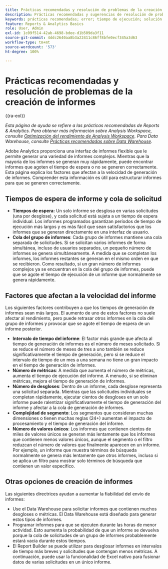 ```yaml
---
title: Prácticas recomendadas y resolución de problemas de la creación de informes
description: Prácticas recomendadas y sugerencias de resolución de problemas de la creación de informes.
keywords: prácticas recomendadas; error; tiempo de ejecución; solución de problemas; lento
feature: Reports & Analytics Basics
role: User, Admin
exl-id: 1c09f514-42ab-4698-bdee-d1b509da3f11
source-git-commit: 4ddc2640aa8b3a22411c86ff8bfe0ecf345a3d63
workflow-type: tm+mt
source-wordcount: '573'
ht-degree: 100%

---
```


# Prácticas recomendadas y resolución de problemas de la creación de informes

{{ra-eol}}

*Esta página de ayuda se refiere a las prácticas recomendadas de Reports &amp; Analytics. Para obtener más información sobre Analysis Workspace, consulte [Optimización del rendimiento de Analysis Workspace](../analysis-workspace/workspace-faq/optimizing-performance.md). Para Data Warehouse, consulte [Prácticas recomendadas sobre Data Warehouse](/help/export/data-warehouse/data-warehouse-bp.md).*

Adobe Analytics proporciona una interfaz de informes flexible que le permite generar una variedad de informes complejos. Mientras que la mayoría de los informes se generan muy rápidamente, puede encontrar informes que agoten el tiempo de espera o no se generen correctamente. Esta página explica los factores que afectan a la velocidad de generación de informes. Comprender esta información es útil para estructurar informes para que se generen correctamente.

## Tiempos de espera de informe y cola de solicitud

* **Tiempos de espera:** Un solo informe se desglosa en varias solicitudes (una por desglose), y cada solicitud está sujeta a un tiempo de espera individual. Los informes programados garantizan períodos de tiempo de ejecución más largos y es más fácil que sean satisfactorios que los informes que se generan directamente en una interfaz de usuario.
* **Cola del grupo de informes**: Cada grupo de informes mantiene una cola separada de solicitudes. Si se solicitan varios informes de forma simultánea, incluso de usuarios separados, un pequeño número de informes se genera simultáneamente. A medida que se completan los informes, los informes restantes se generan en el mismo orden en que se recibieron. Como resultado, si un gran número de informes complejos ya se encuentran en la cola del grupo de informes, puede que se agote el tiempo de ejecución de un informe que normalmente se genera rápidamente.

## Factores que afectan a la velocidad del informe

Los siguientes factores contribuyen a que los tiempos de generación de informes sean más largos. El aumento de uno de estos factores no suele afectar al rendimiento, pero puede retrasar otros informes en la cola del grupo de informes y provocar que se agote el tiempo de espera de un informe posterior.

* **Intervalo de tiempo del informe**: El factor más grande que afecta al tiempo de generación de informes es el número de meses solicitado. Si se reduce el número de meses de tres a uno también se reduce significativamente el tiempo de generación, pero si se reduce el intervalo de tiempo de un mes a una semana no tiene un gran impacto en el tiempo de generación de informes.
* **Número de métricas**: A medida que aumenta el número de métricas, aumenta el tiempo de ejecución del informe. A menudo, si se eliminan métricas, mejora el tiempo de generación de informes.
* **Número de desgloses**: Dentro de un informe, cada desglose representa una solicitud separada. Mientras que las solicitudes individuales se completan rápidamente, ejecutar cientos de desgloses en un solo informe puede ralentizar significativamente el tiempo de generación del informe y afectar a la cola de generación de informes.
* **Complejidad de segmento**: Los segmentos que consideran muchas dimensiones o tienen muchas reglas (24+) aumentan el impacto de procesamiento y el tiempo de generación del informe.
* **Número de valores únicos**: Los informes que contienen cientos de miles de valores únicos se generan más lentamente que los informes que contienen menos valores únicos, aunque el segmento o el filtro reduzcan el número de valores que finalmente aparecen en un informe. Por ejemplo, un informe que muestra términos de búsqueda normalmente se genera más lentamente que otros informes, incluso si se aplica un filtro para mostrar solo términos de búsqueda que contienen un valor específico.

## Otras opciones de creación de informes

Las siguientes directrices ayudan a aumentar la fiabilidad del envío de informes:

* Use el Data Warehouse para solicitar informes que contienen muchos desgloses o métricas. El Data Warehouse está diseñado para generar estos tipos de informes.
* Programar informes para que se ejecuten durante las horas de menor actividad. Esto aumenta la probabilidad de que un informe se devuelva porque la cola de solicitudes de un grupo de informes probablemente estará vacía durante estos tiempos.
* El Report Builder se puede utilizar para desglosar informes en intervalos de tiempo más breves y solicitudes que contengan menos métricas. A continuación, puede usar la funcionalidad de Excel nativo para fusionar datos de varias solicitudes en un único informe.
